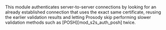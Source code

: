 This module authenticates server-to-server connections by looking for an already established connection that uses the exact same certificate, reusing
the earlier validation results and letting Prosody skip performing slower validation methods such as [POSH][mod_s2s_auth_posh] twice.
